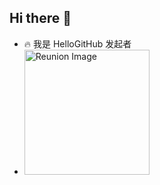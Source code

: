 ## Hi there 👋
- 🔥 我是 HelloGitHub 发起者
- <img src="https://i.imgur.com/OzaawFv.jpeg" alt="Reunion Image" width="200">




<!--
**1505125060/1505125060** is a ✨ _special_ ✨ repository because its `README.md` (this file) appears on your GitHub profile.

Here are some ideas to get you started:

- 🔭 I’m currently working on ...
- 🌱 I’m currently learning ...
- 👯 I’m looking to collaborate on ...
- 🤔 I’m looking for help with ...
- 💬 Ask me about ...
- 📫 How to reach me: ...
- 😄 Pronouns: ...
- ⚡ Fun fact: ...
-->

